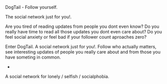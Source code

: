 DogTail - Follow yourself.

The social network just for you!.

Are you tired of reading updates from people you dont even know? 
Do you really have time to read all those updates you dont even care about?
Do you feel social anxiety or feel bad if your follower count aproaches zero?

Enter DogTail. A social network just for you!. Follow who actually matters,
see interesting updates of people you really care about and from those you
have someting in common. 


- 
A social network for lonely / selfish / socialphobia.
